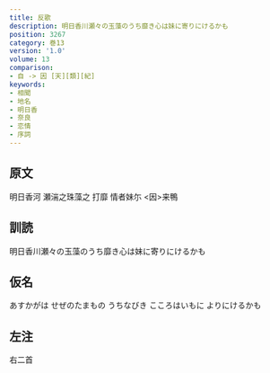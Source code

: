 ```yaml
---
title: 反歌
description: 明日香川瀬々の玉藻のうち靡き心は妹に寄りにけるかも
position: 3267
category: 巻13
version: '1.0'
volume: 13
comparison:
- 自 -> 因 [天][類][紀]
keywords:
- 相聞
- 地名
- 明日香
- 奈良
- 恋情
- 序詞
---
```


## 原文

明日香河 瀬湍之珠藻之 打靡 情者妹尓 <因>来鴨

## 訓読

明日香川瀬々の玉藻のうち靡き心は妹に寄りにけるかも

## 仮名

あすかがは せぜのたまもの うちなびき こころはいもに よりにけるかも

## 左注

右二首
